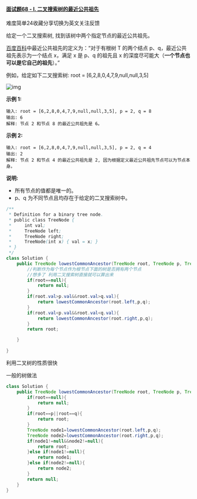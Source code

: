 #### [面试题68 - I. 二叉搜索树的最近公共祖先](https://leetcode-cn.com/problems/er-cha-sou-suo-shu-de-zui-jin-gong-gong-zu-xian-lcof/)

难度简单24收藏分享切换为英文关注反馈

给定一个二叉搜索树, 找到该树中两个指定节点的最近公共祖先。

[百度百科](https://baike.baidu.com/item/最近公共祖先/8918834?fr=aladdin)中最近公共祖先的定义为：“对于有根树 T 的两个结点 p、q，最近公共祖先表示为一个结点 x，满足 x 是 p、q 的祖先且 x 的深度尽可能大（**一个节点也可以是它自己的祖先**）。”

例如，给定如下二叉搜索树: root = [6,2,8,0,4,7,9,null,null,3,5]

![img](https://assets.leetcode-cn.com/aliyun-lc-upload/uploads/2018/12/14/binarysearchtree_improved.png)

 

**示例 1:**

```
输入: root = [6,2,8,0,4,7,9,null,null,3,5], p = 2, q = 8
输出: 6 
解释: 节点 2 和节点 8 的最近公共祖先是 6。
```

**示例 2:**

```
输入: root = [6,2,8,0,4,7,9,null,null,3,5], p = 2, q = 4
输出: 2
解释: 节点 2 和节点 4 的最近公共祖先是 2, 因为根据定义最近公共祖先节点可以为节点本身。
```

 

**说明:**

- 所有节点的值都是唯一的。
- p、q 为不同节点且均存在于给定的二叉搜索树中。

```java
/**
 * Definition for a binary tree node.
 * public class TreeNode {
 *     int val;
 *     TreeNode left;
 *     TreeNode right;
 *     TreeNode(int x) { val = x; }
 * }
 */
class Solution {
    public TreeNode lowestCommonAncestor(TreeNode root, TreeNode p, TreeNode q) {
        //判断作为每个节点作为根节点下面的树是否拥有两个节点
        //想多了 利用二叉搜索树直接就可以算出来
        if(root==null){
            return null;
        }
        if(root.val>p.val&&root.val>q.val){
            return lowestCommonAncestor(root.left,p,q);
        }
        if(root.val<p.val&&root.val<q.val){
            return lowestCommonAncestor(root.right,p,q);
        }
        return root;

    }
    
}
```

利用二叉树的性质很快

一般的树做法

```java
class Solution {
    public TreeNode lowestCommonAncestor(TreeNode root, TreeNode p, TreeNode q) {
        if(root==null){
            return null;
        }
        if(root==p||root==q){
            return root;
        }
        TreeNode node1=lowestCommonAncestor(root.left,p,q);
        TreeNode node2=lowestCommonAncestor(root.right,p,q);
        if(node1!=null&&node2!=null){
            return root;
        }else if(node1!=null){
            return node1;
        }else if(node2!=null){
            return node2;
        }
        return null;
    }
}
```

